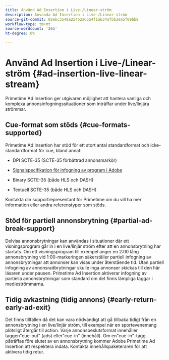 ```yaml
---
title: Använd Ad Insertion i Live-/Linear-ström
description: Använda Ad Insertion i Live-/Linear-ström
source-git-commit: 02ebc3548a254b2a6554f1ab34afbb3ea5f09bb8
workflow-type: tm+mt
source-wordcount: '265'
ht-degree: 0%

---
```


# Använd Ad Insertion i Live-/Linear-ström {#ad-insertion-live-linear-stream}

Primetime Ad Insertion ger utgivaren möjlighet att hantera vanliga och komplexa annonsinfogningssituationer som inträffar under live/linjära strömmar.

## Cue-format som stöds {#cue-formats-supported}

Primetime Ad Insertion har stöd för ett stort antal standardformat och icke-standardformat för cue, bland annat:

* DPI SCTE-35 (SCTE-35 förbättrad annonsmarkör)

* [Signalspecifikation för infogning av program i Adobe](assets/PrimetimeDigitalProgramInsertionSignalingSpecification.pdf)

* Binary SCTE-35 (både HLS och DASH)

* Textuell SCTE-35 (både HLS och DASH)

Kontakta din supportrepresentant för Primetime om du vill ha mer information eller andra referenstyper som stöds.

## Stöd för partiell annonsbrytning {#partial-ad-break-support}

Delvisa annonsbrytningar kan användas i situationer där ett visningsprogram går in i en live/linjär ström efter att en annonsbrytning har startats.  Om ett visningsprogram till exempel anger en 2:00 lång annonsbrytning vid 1:00-markeringen säkerställer partiell infogning av annonsbrytningar att annonser kan visas under återstående tid. Utan partiell infogning av annonsradbrytningar skulle inga annonser skickas till den här läsaren under pausen. Primetime Ad Insertion aktiverar infogning av partiella annonsbrytningar som standard om det finns lämpliga taggar i medieströmmarna.

## Tidig avkastning (tidig annons) {#early-return-early-ad-exit}

Det finns tillfällen då det kan vara nödvändigt att gå tillbaka tidigt från en annonsbrytning i en live/linjär ström, till exempel när en sportevenemang plötsligt återgår till action. Varje annonsbeslutsformat innehåller taggen&quot;cue-out&quot; (ads) eller&quot;cue-in&quot; (innehåll).  Om en&quot;cue-in&quot;-tagg påträffas före slutet av en annonsbrytning kommer Adobe Primetime Ad Insertion att respektera indata.  Kontakta innehållspaketeraren för att aktivera tidig retur.
